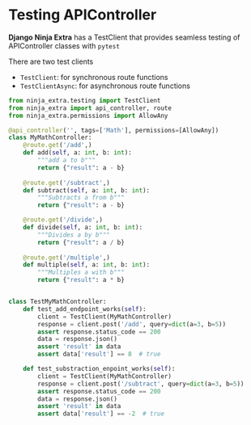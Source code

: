 # **Testing APIController**

**Django Ninja Extra** has a TestClient that provides seamless testing of APIController classes with `pytest`

There are two test clients

- `TestClient`: for synchronous route functions
- `TestClientAsync`: for asynchronous route functions

```Python
from ninja_extra.testing import TestClient
from ninja_extra import api_controller, route
from ninja_extra.permissions import AllowAny

@api_controller('', tags=['Math'], permissions=[AllowAny])
class MyMathController:
    @route.get('/add',)
    def add(self, a: int, b: int):
        """add a to b"""
        return {"result": a - b}
    
    @route.get('/subtract',)
    def subtract(self, a: int, b: int):
        """Subtracts a from b"""
        return {"result": a - b}

    @route.get('/divide',)
    def divide(self, a: int, b: int):
        """Divides a by b"""
        return {"result": a / b}
    
    @route.get('/multiple',)
    def multiple(self, a: int, b: int):
        """Multiples a with b"""
        return {"result": a * b}


class TestMyMathController:
    def test_add_endpoint_works(self):
        client = TestClient(MyMathController)
        response = client.post('/add', query=dict(a=3, b=5))
        assert response.status_code == 200
        data = response.json()
        assert 'result' in data
        assert data['result'] == 8  # true

    def test_substraction_enpoint_works(self):
        client = TestClient(MyMathController)
        response = client.post('/subtract', query=dict(a=3, b=5))
        assert response.status_code == 200
        data = response.json()
        assert 'result' in data
        assert data['result'] == -2  # true
```

